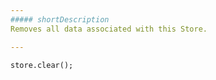 ```yaml
---
##### shortDescription
Removes all data associated with this Store.

---
```

<!--JavaScript-->
    store.clear();